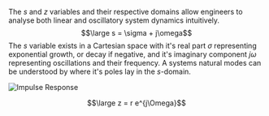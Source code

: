 
The $s$ and $z$ variables and their respective domains allow engineers to analyse both linear and oscillatory system dynamics intuitively. 
$$\large s = \sigma + j\omega$$
The $s$ variable exists in a Cartesian space with it's real part $\sigma$ representing exponential growth, or decay if negative, and it's imaginary component $j\omega$ representing oscillations and their frequency. A systems natural modes can be understood by where it's poles lay in the $s$-domain. 

![Impulse Response](s_Impulse_Response.png)

$$\large z = r e^{j\Omega}$$
